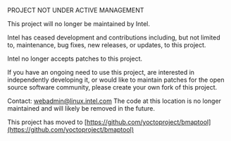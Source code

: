 PROJECT NOT UNDER ACTIVE MANAGEMENT

This project will no longer be maintained by Intel.

Intel has ceased development and contributions including, but not limited to, maintenance, bug fixes, new releases, or updates, to this project.  

Intel no longer accepts patches to this project.

If you have an ongoing need to use this project, are interested in independently developing it, or would like to maintain patches for the open source software community, please create your own fork of this project.  

Contact: webadmin@linux.intel.com
The code at this location is no longer maintained and will
likely be removed in the future.

This project has moved to [https://github.com/yoctoproject/bmaptool](https://github.com/yoctoproject/bmaptool)
